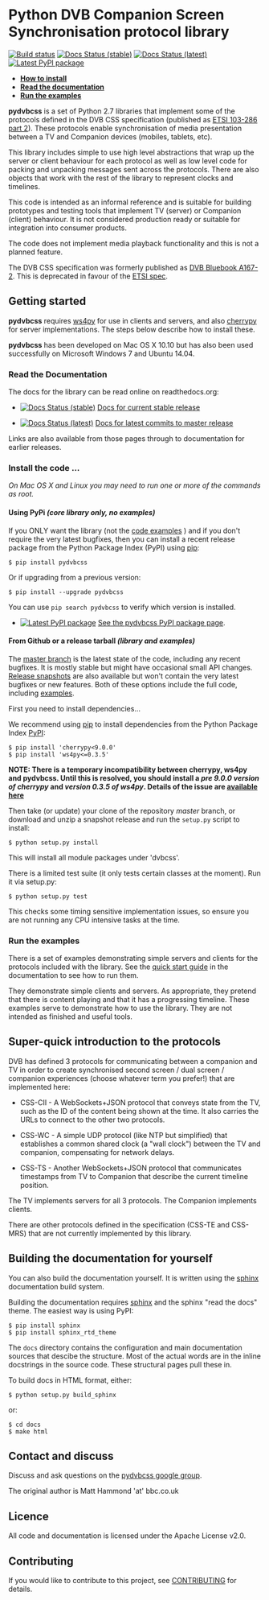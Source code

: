 # Python DVB Companion Screen Synchronisation protocol library

[![Build status](https://travis-ci.org/bbc/pydvbcss.svg?branch=master)](https://travis-ci.org/bbc/pydvbcss)
[![Docs Status (stable)](https://readthedocs.org/projects/pydvbcss/badge/?version=stable)](http://pydvbcss.readthedocs.io/en/stable/?badge=stable)
[![Docs Status (latest)](https://readthedocs.org/projects/pydvbcss/badge/?version=latest)](http://pydvbcss.readthedocs.io/en/latest/?badge=latest)
[![Latest PyPI package](https://img.shields.io/pypi/v/pydvbcss.svg)](https://pypi.python.org/pypi/pydvbcss)

* **[How to install](#install-the-code)**
* **[Read the documentation](#read-the-documentation)**
* **[Run the examples](#run-the-examples)**

**pydvbcss** is a set of Python 2.7 libraries that implement some of the
protocols defined in the DVB CSS specification (published as [ETSI 103-286 part 2](http://www.etsi.org/standards-search?search=103+286&page=1&title=1&keywords=1&ed=1&sortby=1)).
These protocols enable synchronisation of media presentation between a TV
and Companion devices (mobiles, tablets, etc).

This library includes simple to use high level abstractions that wrap up the
server or client behaviour for each protocol as well as low level code for
packing and unpacking messages sent across the protocols. There are also
objects that work with the rest of the library to represent clocks and timelines.

This code is intended as an informal reference and is suitable for building
prototypes and testing tools that implement TV (server) or Companion
(client) behaviour. It is not considered production ready or suitable for
integration into consumer products.

The code does not implement media playback functionality and this is not a planned
feature.

The DVB CSS specification was formerly published as [DVB Bluebook A167-2](https://www.dvb.org/search/results/keywords/A167). This is deprecated in favour of the [ETSI spec](http://www.etsi.org/standards-search?search=103+286&page=1&title=1&keywords=1&ed=1&sortby=1).

## Getting started

**pydvbcss** requires [ws4py](https://ws4py.readthedocs.io/en/latest/) for
use in clients and servers, and also [cherrypy](http://www.cherrypy.org)
for server implementations.  The steps below describe how to install these.

**pydvbcss** has been developed on Mac OS X 10.10 but has also been used
successfully on Microsoft Windows 7 and Ubuntu 14.04.



### Read the Documentation

The docs for the library can be read online on readthedocs.org:

   * [![Docs Status (stable)](https://readthedocs.org/projects/pydvbcss/badge/?version=stable)](http://pydvbcss.readthedocs.io/en/stable/?badge=stable) [Docs for current stable release](http://pydvbcss.readthedocs.io/en/stable/?badge=stable)
   
   * [![Docs Status (latest)](https://readthedocs.org/projects/pydvbcss/badge/?version=latest)](http://pydvbcss.readthedocs.io/en/latest/?badge=latest) [Docs for latest commits to master release](http://pydvbcss.readthedocs.io/en/latest/?badge=latest)

Links are also available from those pages through to documentation for earlier releases.



### Install the code ...

*On Mac OS X and Linux you may need to run one or more of the commands as root.*

#### Using PyPi _(core library only, no examples)_

If you ONLY want the library (not the [code examples](#run-examples) ) and
if you don't require the very latest bugfixes, then you can install a recent
release package from the Python Package Index (PyPI) using
[pip](https://pip.pypa.io/en/latest/installing.html):

    $ pip install pydvbcss

Or if upgrading from a previous version:

    $ pip install --upgrade pydvbcss

You can use `pip search pydvbcss` to verify which version is installed.

   * [![Latest PyPI package](https://img.shields.io/pypi/v/pydvbcss.svg)](https://pypi.python.org/pypi/pydvbcss) [See the pydvbcss PyPI package page](https://pypi.python.org/pypi/pydvbcss). 

#### From Github or a release tarball _(library and examples)_

The [master branch](https://github.com/BBC/pydvbcss/tree/master) is the latest
state of the code, including any recent bugfixes. It is mostly stable but
might have occasional small API changes.
[Release snapshots](https://github.com/BBC/pydvbcss/releases) are also available
but won't contain the very latest bugfixes or new features.
Both of these options include the full code, including [examples](#run-examples).

First you need to install dependencies...

We recommend using [pip](https://pip.pypa.io/en/latest/installing.html) to install
dependencies from the Python Package Index [PyPI](https://pypi.python.org/pypi):

    $ pip install 'cherrypy<9.0.0'
    $ pip install 'ws4py<=0.3.5'

**NOTE: There is a temporary incompatibility between cherrypy, ws4py and
pydvbcss. Until this is resolved, you should install a *pre 9.0.0 version of
cherrypy* and *version 0.3.5 of ws4py*. Details of the issue are
[available here](https://github.com/bbc/pydvbcss/issues/13)**

Then take (or update) your clone of the repository *master* branch, or
download and unzip a snapshot release and run the `setup.py` script to
install:

    $ python setup.py install
    
This will install all module packages under 'dvbcss'.

There is a limited test suite (it only tests certain classes at the moment).
Run it via setup.py:

    $ python setup.py test

This checks some timing sensitive implementation issues, so ensure you are not
running any CPU intensive tasks at the time.



### Run the examples

There is a set of examples demonstrating simple servers and clients for the
protocols included with the library. See the 
[quick start guide](https://BBC.github.io/pydvbcss/docs/latest/examples.html) 
in the documentation to see how to run them.

They demonstrate simple clients and servers. As appropriate, they pretend that
there is content playing and that it has a progressing timeline.
These examples serve to demonstrate how to use the library. They are not
intended as finished and useful tools.

## Super-quick introduction to the protocols

DVB has defined 3 protocols for communicating between a companion and TV in
order to create synchronised second screen / dual screen / companion
experiences (choose whatever term you prefer!) that are implemented here:

* CSS-CII - A WebSockets+JSON protocol that conveys state from the TV, such
  as the ID of the content being shown at the time. It also carries the URLs
  to connect to the other two protocols.

* CSS-WC - A simple UDP protocol (like NTP but simplified) that establishes
  a common shared clock (a "wall clock") between the TV and companion,
  compensating for network delays.

* CSS-TS - Another WebSockets+JSON protocol that communicates timestamps
  from TV to Companion that describe the current timeline position.

The TV implements servers for all 3 protocols. The Companion implements
clients.

There are other protocols defined in the specification (CSS-TE and CSS-MRS) that
are not currently implemented by this library.


## Building the documentation for yourself

You can also build the documentation yourself. It is written using the
[sphinx](http://www.sphinx-doc.org) documentation build system.

Building the documentation requires [sphinx](http://www.sphinx-doc.org) and
the sphinx "read the docs" theme. The easiest way is using PyPI:

    $ pip install sphinx
    $ pip install sphinx_rtd_theme

The `docs` directory contains the configuration and main documentation
sources that descibe the structure. Most of the actual words are in the
inline docstrings in the source code. These structural pages pull these in.

To build docs in HTML format, either:

    $ python setup.py build_sphinx

or:

    $ cd docs
    $ make html
    


## Contact and discuss

Discuss and ask questions on the [pydvbcss google group](<https://groups.google.com/forum/#!forum/pydvbcss>).

The original author is Matt Hammond 'at' bbc.co.uk



## Licence

All code and documentation is licensed under the Apache License v2.0.



## Contributing

If you would like to contribute to this project, see
[CONTRIBUTING](CONTRIBUTING.md) for details.


